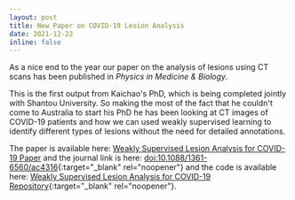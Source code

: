 ```yaml
---
layout: post
title: New Paper on COVID-19 Lesion Analysis
date: 2021-12-22
inline: false
---
```


As a nice end to the year our paper on the analysis of lesions using CT scans has been published in <i>Physics in Medicine & Biology</i>.

This is the first output from Kaichao's PhD, which is being completed jointly with Shantou University. So making the most of the fact that he couldn't come to Australia to start his PhD he has been looking at CT images of COVID-19 patients and how we can used weakly supervised learning to identify different types of lesions without the need for detailed annotations.

The paper is available here: [Weakly Supervised Lesion Analysis for COVID-19 Paper](../../assets/pdf/2021_PMB.pdf) and the journal link is here: [doi:10.1088/1361-6560/ac4316](http://doi.org/10.1088/1361-6560/ac4316){:target="_blank" rel="noopener"} and the code is available here: [Weakly Supervised Lesion Analysis for COVID-19 Repository](https://github.com/xiaohajiayouo/Weakly-supervisied-lesion-analysis-for-COVID-19){:target="_blank" rel="noopener"}.

<div class="row justify-content-center">
  <div class="col-sm-9 mt-3 mt-md-0"><img class="img-fluid rounded z-depth-1 p-2" src="{{ '/assets/img/Pipeline.jpg' | relative_url }}" alt="" title="CT Image Processing Pipeline"/></div>
</div>
